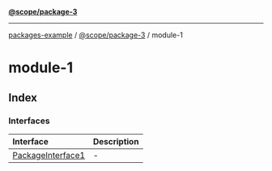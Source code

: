 [**@scope/package-3**](README.md)

***

[packages-example](../README.md) / [@scope/package-3](README.md) / module-1

# module-1

## Index

### Interfaces

| Interface | Description |
| :------ | :------ |
| [PackageInterface1](interfaces/PackageInterface1.md) | - |
